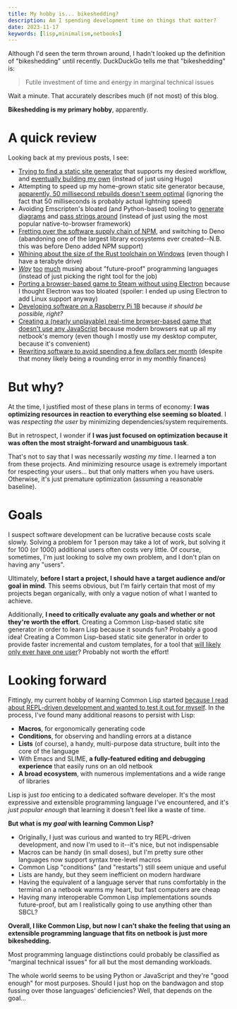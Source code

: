 ```yaml
---
title: My hobby is... bikeshedding?
description: Am I spending development time on things that matter?
date: 2023-11-17
keywords: [lisp,minimalism,netbooks]
---
```

Although I'd seen the term thrown around, I hadn't looked up the definition of "bikeshedding" until recently. DuckDuckGo tells me that "bikeshedding" is:

> Futile investment of time and energy in marginal technical issues

Wait a minute. That accurately describes much (if not most) of this blog.

**Bikeshedding is my primary hobby**, apparently.

# A quick review
Looking back at my previous posts, I see:

* [Trying to find a static site generator](../static-site-generators/comparison.md) that supports my desired workflow, and [eventually building my own](../static-site-generators/md2blog-deno.md) (instead of just using Hugo)
* Attempting to speed up my home-grown static site generator because, [apparently, 50 millisecond rebuilds doesn't seem optimal](../static-site-generators/speeding-up-rebuilds-4.md) (ignoring the fact that 50 milliseconds is probably actual lightning speed)
* Avoiding Emscripten's bloated (and Python-based) tooling to [generate diagrams](../webassembly/compiling-graphviz-to-webassembly.md) and [pass strings around](../webassembly/passing-strings-to-c.md) (instead of just using the most popular native-to-browser framework)
* [Fretting over the software supply chain of NPM](../web-development/souring-on-npm.html), and switching to Deno (abandoning one of the largest library ecosystems ever created--N.B. this was before Deno added NPM support)
* [Whining about the size of the Rust toolchain on Windows](../programming-languages/rust-first-experience.md) (even though I have a terabyte drive)
* [*Way*](../programming-languages/future-proof-languages.md) [too](../programming-languages/future-proof-languages-2.md) [much](../programming-languages/future-proof-languages-3.md) musing about "future-proof" programming languages (instead of just picking the right tool for the job)
* [Porting a browser-based game to Steam without using Electron](../game-development/browser-based-game-on-steam-2.md) because I thought Electron was too bloated (spoiler: I ended up using Electron to add Linux support anyway)
* [Developing software *on* a Raspberry Pi 1B](../programming-languages/minimal-dev-env-3.md) because *it should be possible, right?*
* [Creating a (nearly unplayable) real-time browser-based game that doesn't use any JavaScript](../web-development/interactive-browser-app-without-js-2.md) because modern browsers eat up all my netbook's memory (even though I mostly use my desktop computer, because it's convenient)
* [Rewriting software to avoid spending a few dollars per month](../web-development/cheap-hosting.md) (despite that money likely being a rounding error in my monthly finances)

# But why?
At the time, I justified most of these plans in terms of economy: **I was optimizing resources in reaction to everything else seeming so bloated**. I was *respecting the user* by minimizing dependencies/system requirements.

But in retrospect, I wonder if **I was just focused on optimization because it was often the most straight-forward and unambiguous task**.

That's not to say that I was necessarily *wasting my time*. I learned a ton from these projects. And minimizing resource usage is extremely important for respecting your users... but that only matters when you have users. Otherwise, it's just premature optimization (assuming a reasonable baseline).

# Goals
I suspect software development can be lucrative because costs scale slowly. Solving a problem for 1 person may take a lot of work, but solving it for 100 (or 1000) additional users often costs very little. Of course, sometimes, I'm just looking to solve my own problem, and I don't plan on having any "users".

Ultimately, **before I start a project, I should have a target audience and/or goal in mind**. This seems obvious, but I'm fairly certain that most of my projects began organically, with only a vague notion of what I wanted to achieve.

Additionally, **I need to critically evaluate any goals and whether or not they're worth the effort**. Creating a Common Lisp-based static site generator in order to learn Lisp because it sounds fun? Probably a good idea! Creating a Common Lisp-based static site generator in order to provide faster incremental and custom templates, for a tool that [will likely only ever have one user](https://blubsblog.bearblog.dev/i-am-the-only-user/)? Probably not worth the effort!

# Looking forward
Fittingly, my current hobby of learning Common Lisp started [because I read about REPL-driven development and wanted to test it out for myself](../programming-languages/learning-lisp-in-2023.md). In the process, I've found many additional reasons to persist with Lisp:

* **Macros**, for ergonomically generating code
* **Conditions**, for observing and handling errors at a distance
* **Lists** (of course), a handy, multi-purpose data structure, built into the core of the language
* With Emacs and SLIME, **a fully-featured editing and debugging experience** that easily runs on an old netbook
* **A broad ecosystem**, with numerous implementations and a wide range of libraries

Lisp is just *too* enticing to a dedicated software developer. It's the most expressive and extensible programming language I've encountered, and it's *just popular enough* that learning it doesn't feel like a waste of time.

**But what is my *goal* with learning Common Lisp?**

* Originally, I just was curious and wanted to try REPL-driven development, and now I'm used to it--it's nice, but not indispensable
* Macros can be handy (in small doses), but I'm pretty sure other languages now support syntax tree-level macros
* Common Lisp "conditions" (and "restarts") still seem unique and useful
* Lists are handy, but they seem inefficient on modern hardware
* Having the equivalent of a language server that runs comfortably in the terminal on a netbook warms my heart, but fast computers are cheap
* Having many interoperable Common Lisp implementations sounds future-proof, but am I realistically going to use anything other than SBCL?

**Overall, I like Common Lisp, but now I can't shake the feeling that using an extensible programming language that fits on netbook is just more bikeshedding.**

Most programming language distinctions could probably be classified as "marginal technical issues" for all but the most demanding workloads.

The whole world seems to be using Python or JavaScript and they're "good enough" for most purposes. Should I just hop on the bandwagon and stop fussing over those languages' deficiencies? Well, that depends on the goal...